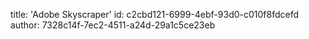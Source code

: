 title: 'Adobe Skyscraper'
id: c2cbd121-6999-4ebf-93d0-c010f8fdcefd
author: 7328c14f-7ec2-4511-a24d-29a1c5ce23eb
